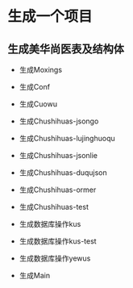 # 生成一个项目

## 生成美华尚医表及结构体

* 生成Moxings
* 生成Conf
* 生成Cuowu
* 生成Chushihuas-jsongo
* 生成Chushihuas-lujinghuoqu

* 生成Chushihuas-jsonlie
* 生成Chushihuas-duqujson

* 生成Chushihuas-ormer
* 生成Chushihuas-test

* 生成数据库操作kus
* 生成数据库操作kus-test
* 生成数据库操作yewus

* 生成Main
